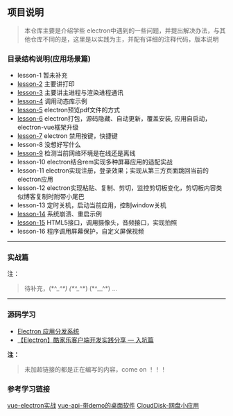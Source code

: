## 项目说明

>	本仓库主要是介绍学些 electron中遇到的一些问题，并提出解决办法，与其他仓库不同的是，这里是以实践为主，并配有详细的注释代码，版本说明

### 目录结构说明(应用场景篇)

- lesson-1 暂未补充
- [lesson-2](https://github.com/LuoRiWuSheng/electron-study/tree/master/lesson-2) 主要讲打印
- [lesson-3](https://github.com/LuoRiWuSheng/electron-study/tree/master/lesson-3) 主要讲主进程与渲染进程通讯
- [lesson-4](https://github.com/LuoRiWuSheng/electron-study/tree/master/lesson-4) 调用动态库示例
- [lesson-5](https://github.com/LuoRiWuSheng/electron-study/tree/master/lesson-5) electron预览pdf文件的方式
- [lesson-6](https://github.com/LuoRiWuSheng/electron-study/tree/master/lesson-6) electron打包，源码隐藏、自动更新，覆盖安装, 应用自启动， electron-vue框架升级
- [lesson-7](https://github.com/LuoRiWuSheng/electron-study/tree/master/lesson-7) electron 禁用按键，快捷键
- lesson-8 没想好写什么
- [lesson-9](https://github.com/LuoRiWuSheng/electron-study/tree/master/lesson-9) 检测当前网络环境是在线还是离线
- lesson-10 electron结合rem实现多种屏幕应用的适配实战
- lesson-11 electron实现注册，登录效果；实现从第三方页面跳回当前的electron应用
- lesson-12 electron实现粘贴、复制、剪切，监控剪切板变化，剪切板内容类似博客复制时附带小尾巴
- lesson-13 定时关机，启动当前应用，控制window关机
- [lesson-14](https://github.com/LuoRiWuSheng/electron-study/tree/master/lesson-14) 系统崩溃、重启示例
- [lesson-15](https://github.com/LuoRiWuSheng/electron-study/tree/master/lesson-15) HTML5接口，调用摄像头，音频接口，实现拍照
- lesson-16 程序调用屏幕保护，自定义屏保视频


----

### 实战篇

注：
>   待补充，(\*\^\__\^\*) (\*\^\__\^\*) (\*\^__\^\*) ...

---
### 源码学习

- [Electron 应用分发系统](https://github.com/yi-ge/electron-distribution)
- [【Electron】酷家乐客户端开发实践分享 — 入坑篇](https://juejin.im/post/5cfb6a49f265da1ba84a82d0)


**注：**
>   未加超链接的都是正在编写的内容，come on ！！！

### 参考学习链接

[vue-electron实战](https://github.com/jkchao/vue-electron.git)
[vue-api-带demo的桌面软件]( https://github.com/demopark/electron-api-demos-Zh_CN.git)
[CloudDisk-网盘小应用](https://github.com/zjinh/CloudDisk)
